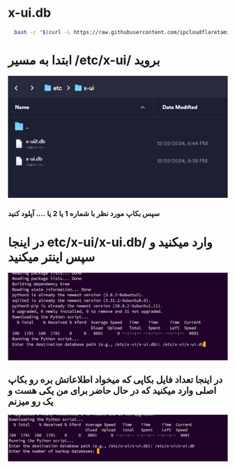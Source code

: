 # x-ui.db

```bash
  bash -c "$(curl -L https://raw.githubusercontent.com/ipcloudflaretamiz/x-ui.db/main/3x-ui.sh)"
```

# ابتدا به مسیر /etc/x-ui/ بروید 
<picture>
  <img alt="3x-ui Overview" src="https://github.com/ipcloudflaretamiz/x-ui.db/blob/main/amozsh.png">
</picture>

### سپس بکاپ مورد نظر با شماره 1 یا 2 یا .... آپلود کنید





# در اینجا etc/x-ui/x-ui.db/ وارد میکنید و سپس اینتر میکنید 
<picture>
  <img alt="3x-ui Overview" src="https://github.com/ipcloudflaretamiz/x-ui.db/blob/main/2.png">
</picture>



## در اینجا تعداد فایل بکاپی که میخواد اطلاعاتش بره رو بکاپ اصلی وارد میکنید که در حال حاضر برای من یکی هست و یک رو میزنم 


<picture>
  <img alt="3x-ui Overview" src="https://github.com/ipcloudflaretamiz/x-ui.db/blob/main/3.png">
</picture>
